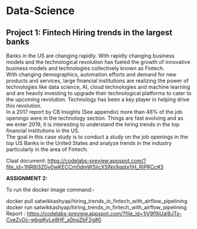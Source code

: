 # Data-Science

## Project 1: Fintech Hiring trends in the largest banks

Banks in the US are changing rapidly. With rapidly changing business models and the technological revolution has fueled the growth of 
innovative business models and technologies collectively known as Fintech. <br> With changing demographics, automation efforts and demand 
for new products and services, large financial institutions are realizing the power of technologies like data science, AI, cloud 
technologies and machine learning and are heavily investing to upgrade their technological platforms to cater to the upcoming revolution. 
Technology has been a key player in helping drive this revolution. <br>In a 2017 report by CB Insights (See appendix) more than 46% of the 
job openings were in the technology section. Things are fast evolving and as we enter 2019, it is interesting to understand the hiring 
trends in the top financial institutions in the US.<br>
The goal in this case study is to conduct a study on the job openings in the top US Banks in the United States and analyze trends in the
industry particularly in the area of Fintech.



Claat document: https://codelabs-preview.appspot.com/?file_id=1NR6l3ZGy0wKECCm0dmWSiicX5lNx9qqtxfjH_RIPRCc#3

<b> ASSIGNMENT 2: </b>

To run the docker image command:-

docker pull satwikkashyap/hiring_trends_in_fintech_with_airflow_pipelining
docker run satwikkashyap/hiring_trends_in_fintech_with_airflow_pipelining
Report : https://codelabs-preview.appspot.com/?file_id=1jV9f9iUal9JTx-CveZvDc-wbgjKyLe8HF_s0nqZbF2g#0
